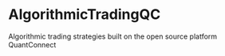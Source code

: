 # AlgorithmicTradingQC
Algorithmic trading strategies built on the open source platform QuantConnect
